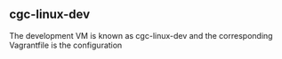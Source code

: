 ## cgc-linux-dev ##

The development VM is known as cgc-linux-dev and the corresponding Vagrantfile is the configuration

